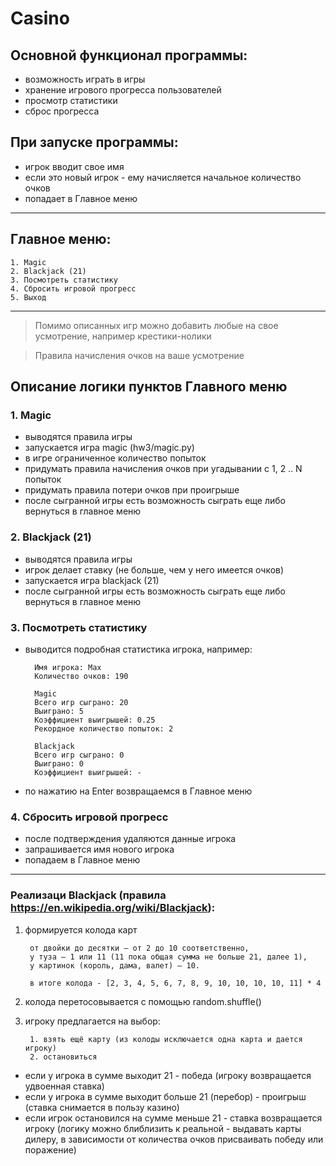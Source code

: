 # Casino

## Основной функционал программы:
- возможность играть в игры
- хранение игрового прогресса пользователей
- просмотр статистики
- сброс прогресса

## При запуске программы:
- игрок вводит свое имя
- если это новый игрок - ему начисляется начальное количество очков
- попадает в Главное меню

***

## Главное меню:
    1. Magic
    2. Blackjack (21)
    3. Посмотреть статистику
    4. Сбросить игровой прогресс
    5. Выход

***

> Помимо описанных игр можно добавить любые на свое усмотрение, например крестики-нолики

> Правила начисления очков на ваше усмотрение

## Описание логики пунктов Главного меню

### 1. Magic
- выводятся правила игры
- запускается игра magic (hw3/magic.py)
- в игре ограниченное количество попыток
- придумать правила начисления очков при угадывании с 1, 2 .. N попыток
- придумать правила потери очков при проигрыше
- после сыгранной игры есть возможность сыграть еще либо вернуться в главное меню

### 2. Blackjack (21)
- выводятся правила игры
- игрок делает ставку (не больше, чем у него имеется очков)
- запускается игра blackjack (21)
- после сыгранной игры есть возможность сыграть еще либо вернуться в главное меню

### 3. Посмотреть статистику
- выводится подробная статистика игрока, например:

        Имя игрока: Max
        Количество очков: 190

        Magic
        Всего игр сыграно: 20
        Выиграно: 5
        Коэффициент выигрышей: 0.25
        Рекордное количество попыток: 2

        Blackjack
        Всего игр сыграно: 0
        Выиграно: 0
        Коэффициент выигрышей: -
- по нажатию на Enter возвращаемся в Главное меню

### 4. Сбросить игровой прогресс
- после подтверждения удаляются данные игрока
- запрашивается имя нового игрока
- попадаем в Главное меню

***

### Реализаци Blackjack (правила https://en.wikipedia.org/wiki/Blackjack):
1. формируется колода карт

        от двойки до десятки — от 2 до 10 соответственно,
        у туза — 1 или 11 (11 пока общая сумма не больше 21, далее 1),
        у картинок (король, дама, валет) — 10.

        в итоге колода - [2, 3, 4, 5, 6, 7, 8, 9, 10, 10, 10, 10, 11] * 4
2. колода перетосовывается с помощью random.shuffle()
3. игроку предлагается на выбор:

        1. взять ещё карту (из колоды исключается одна карта и дается игроку)
        2. остановиться

- если у игрока в сумме выходит 21 - победа (игроку возвращается удвоенная ставка)
- если у игрока в сумме выходит больше 21 (перебор) - проигрыш (ставка снимается в пользу казино)
- если игрок остановился на сумме меньше 21 - ставка возвращается игроку (логику можно блиблизить к реальной - выдавать карты дилеру, в зависимости от количества очков присваивать победу или поражение)
